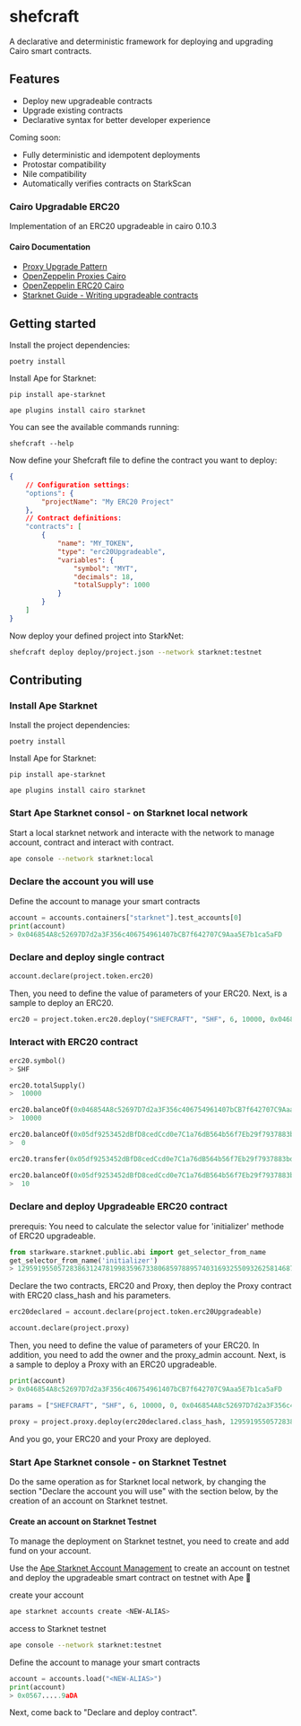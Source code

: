 # shefcraft

A declarative and deterministic framework for deploying and upgrading Cairo smart contracts.

## Features

- Deploy new upgradeable contracts
- Upgrade existing contracts
- Declarative syntax for better developer experience

Coming soon:
- Fully deterministic and idempotent deployments
- Protostar compatibility
- Nile compatibility
- Automatically verifies contracts on StarkScan

### Cairo Upgradable ERC20

Implementation of an ERC20 upgradeable in cairo 0.10.3

#### Cairo Documentation
- [Proxy Upgrade Pattern](https://docs.openzeppelin.com/upgrades-plugins/1.x/proxies)
- [OpenZeppelin Proxies Cairo](https://docs.openzeppelin.com/contracts-cairo/0.4.0b/proxies)
- [OpenZeppelin ERC20 Cairo](https://github.com/OpenZeppelin/cairo-contracts/tree/ad399728e6fcd5956a4ed347fb5e8ee731d37ec4/src/openzeppelin/token/erc20)
- [Starknet Guide - Writing upgradeable contracts](https://medium.com/@EmpiricNetwork/starknet-guide-writing-upgradable-contracts-using-a-proxy-af3f107f238b)

## Getting started

Install the project dependencies:
```
poetry install
```

Install Ape for Starknet:
```
pip install ape-starknet

ape plugins install cairo starknet
```

You can see the available commands running:

```
shefcraft --help
```

Now define your Shefcraft file to define the contract you want to deploy:

```json
{
    // Configuration settings:
    "options": {
        "projectName": "My ERC20 Project"
    },
    // Contract definitions:
    "contracts": [
        {
            "name": "MY_TOKEN",
            "type": "erc20Upgradeable",
            "variables": {
                "symbol": "MYT",
                "decimals": 18,
                "totalSupply": 1000
            }
        }
    ]
}
```

Now deploy your defined project into StarkNet:

```bash
shefcraft deploy deploy/project.json --network starknet:testnet
```

## Contributing

### Install Ape Starknet

Install the project dependencies:
```
poetry install
```

Install Ape for Starknet:
```
pip install ape-starknet

ape plugins install cairo starknet
```

### Start Ape Starknet consol - on Starknet local network

Start a local starknet network and interacte with the network to manage account, contract and interact with contract.

```bash
ape console --network starknet:local
```

### Declare the account you will use

Define the account to manage your smart contracts
```python
account = accounts.containers["starknet"].test_accounts[0]
print(account)
> 0x046854A8c52697D7d2a3F356c406754961407bCB7f642707C9Aaa5E7b1ca5aFD
```

### Declare and deploy single contract

```python
account.declare(project.token.erc20)
```

Then, you need to define the value of parameters of your ERC20. Next, is a sample to deploy an ERC20.

```python
erc20 = project.token.erc20.deploy("SHEFCRAFT", "SHF", 6, 10000, 0x046854A8c52697D7d2a3F356c406754961407bCB7f642707C9Aaa5E7b1ca5aFD, sender=account)
```

### Interact with ERC20 contract

```python
erc20.symbol()
> SHF

erc20.totalSupply()
>  10000

erc20.balanceOf(0x046854A8c52697D7d2a3F356c406754961407bCB7f642707C9Aaa5E7b1ca5aFD)
>  10000

erc20.balanceOf(0x05df9253452dBfD8cedCcd0e7C1a76dB564b56f7Eb29f7937883bd8ce94f12F1)
>  0

erc20.transfer(0x05df9253452dBfD8cedCcd0e7C1a76dB564b56f7Eb29f7937883bd8ce94f12F1, 10, sender=account)

erc20.balanceOf(0x05df9253452dBfD8cedCcd0e7C1a76dB564b56f7Eb29f7937883bd8ce94f12F1)
>  10
```

### Declare and deploy Upgradeable ERC20 contract

prerequis: You need to calculate the selector value for 'initializer' methode of ERC20 upgradeable.

```python
from starkware.starknet.public.abi import get_selector_from_name
get_selector_from_name('initializer')
> 1295919550572838631247819983596733806859788957403169325509326258146877103642
```

Declare the two contracts, ERC20 and Proxy, then deploy the Proxy contract with ERC20 class_hash and his parameters. 

```python
erc20declared = account.declare(project.token.erc20Upgradeable)

account.declare(project.proxy)
```

Then, you need to define the value of parameters of your ERC20. In addition, you need to add the owner and the proxy_admin account. 
Next, is a sample to deploy a Proxy with an ERC20 upgradeable.

```python
print(account)
> 0x046854A8c52697D7d2a3F356c406754961407bCB7f642707C9Aaa5E7b1ca5aFD

params = ["SHEFCRAFT", "SHF", 6, 10000, 0, 0x046854A8c52697D7d2a3F356c406754961407bCB7f642707C9Aaa5E7b1ca5aFD, 0x046854A8c52697D7d2a3F356c406754961407bCB7f642707C9Aaa5E7b1ca5aFD, 0x046854A8c52697D7d2a3F356c406754961407bCB7f642707C9Aaa5E7b1ca5aFD]

proxy = project.proxy.deploy(erc20declared.class_hash, 1295919550572838631247819983596733806859788957403169325509326258146877103642, len(params), params, sender=account)
```

And you go, your ERC20 and your Proxy are deployed. 


### Start Ape Starknet console - on Starknet Testnet

Do the same operation as for Starknet local network, by changing the section "Declare the account you will use" with the section below, by the creation of an account on Starknet testnet.

#### Create an account on Starknet Testnet

To manage the deployment on Starknet testnet, you need to create and add fund on your account.

Use the [Ape Starknet Account Management](https://github.com/ApeWorX/ape-starknet#account-management) to create an account on testnet and deploy the upgradeable smart contract on testnet with Ape 🧪

create your account
```bash
ape starknet accounts create <NEW-ALIAS>
```

access to Starknet testnet
```bash
ape console --network starknet:testnet
```

Define the account to manage your smart contracts
```python
account = accounts.load("<NEW-ALIAS>")
print(account)
> 0x0567.....9aDA
```

Next, come back to "Declare and deploy contract".